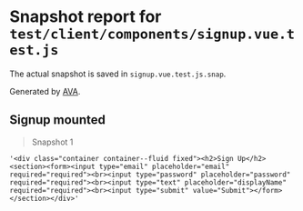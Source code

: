 # Snapshot report for `test/client/components/signup.vue.test.js`

The actual snapshot is saved in `signup.vue.test.js.snap`.

Generated by [AVA](https://ava.li).

## Signup mounted

> Snapshot 1

    '<div class="container container--fluid fixed"><h2>Sign Up</h2><section><form><input type="email" placeholder="email" required="required"><br><input type="password" placeholder="password" required="required"><br><input type="text" placeholder="displayName" required="required"><br><input type="submit" value="Submit"></form></section></div>'
